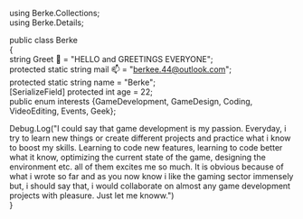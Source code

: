 using Berke.Collections;                                                                               
using Berke.Details;

public class Berke                           
{                                   
  string Greet 👋 = "HELLO and GREETINGS EVERYONE";                  
  protected static string mail 📫 =  "berkee.44@outlook.com";                          
  protected static string name = "Berke";                                   
  [SerializeField] protected int age = 22;                                    
  public enum interests {GameDevelopment, GameDesign, Coding, VideoEditing, Events, Geek};                         
  
  Debug.Log("I could say that game development is my passion. Everyday, i try to learn new things or create different projects and practice what i know to boost my skills. Learning to code new features, learning to code better what it know, optimizing the current state of the game, designing the environment etc. all of them excites me so much. 
  It is obvious because of what i wrote so far and as you now know i like the gaming sector immensely but, i should say that, i would collaborate on almost any game development projects with pleasure. Just let me knoww.")                 
}
<!---
Ciywi/Ciywi is a ✨ special ✨ repository because its `README.md` (this file) appears on your GitHub profile.
You can click the Preview link to take a look at your changes.
--->

